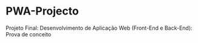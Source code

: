 # PWA-Projecto
Projeto Final: Desenvolvimento de Aplicação Web (Front-End e Back-End): Prova de conceito
